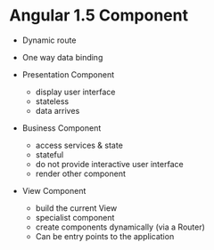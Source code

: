 # Angular 1.5 Component

* Dynamic route
* One way data binding

* Presentation Component
  * display user interface
  * stateless
  * data arrives
* Business Component
  * access services & state
  * stateful
  * do not provide interactive user interface
  * render other component
* View Component
  * build the current View
  * specialist component
  * create components dynamically (via a Router)
  * Can be entry points to the application
